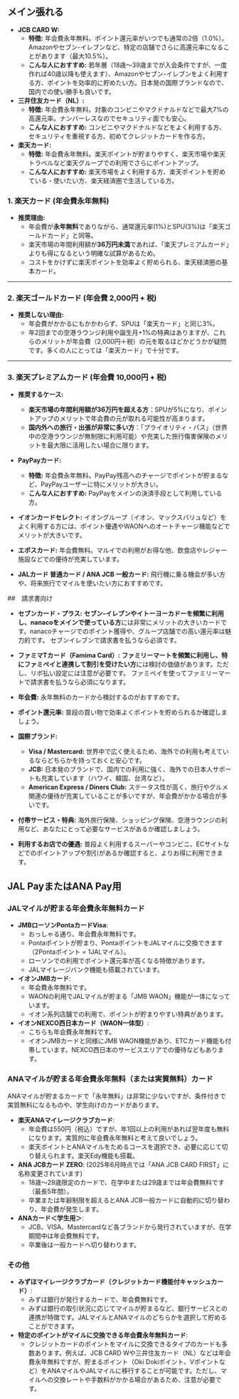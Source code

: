 ## メイン張れる

* **JCB CARD W:**
    * **特徴:** 年会費永年無料。ポイント還元率がいつでも通常の2倍（1.0%）。Amazonやセブン-イレブンなど、特定の店舗でさらに高還元率になることがあります（最大10.5%）。
    * **こんな人におすすめ:** 若年層（18歳〜39歳までが入会条件ですが、一度作れば40歳以降も使えます）、Amazonやセブン-イレブンをよく利用する方、ポイントを効率的に貯めたい方。日本発の国際ブランドなので、国内での使い勝手も良いです。
* **三井住友カード（NL）:**
    * **特徴:** 年会費永年無料。対象のコンビニやマクドナルドなどで最大7%の高還元率。ナンバーレスなのでセキュリティ面でも安心。
    * **こんな人におすすめ:** コンビニやマクドナルドなどをよく利用する方、セキュリティを重視する方、初めてクレジットカードを作る方。
* **楽天カード:**
    * **特徴:** 年会費永年無料。楽天ポイントが貯まりやすく、楽天市場や楽天トラベルなど楽天グループでの利用でさらにポイントアップ。
    * **こんな人におすすめ:** 楽天市場をよく利用する方、楽天ポイントを貯めている・使いたい方、楽天経済圏で生活している方。
 ### 1. 楽天カード (年会費永年無料)
* **推奨理由:**
    * 年会費が**永年無料**でありながら、通常還元率(1%)とSPU(3%)は「楽天ゴールドカード」と同等。
    * 楽天市場の年間利用額が**36万円未満**であれば、「楽天プレミアムカード」よりも得になるという明確な試算があるため。
    * コストをかけずに楽天ポイントを効率よく貯められる、楽天経済圏の基本カード。

---

### 2. 楽天ゴールドカード (年会費 2,000円 + 税)
* **推奨しない理由:**
    * 年会費がかかるにもかかわらず、SPUは「楽天カード」と同じ3%。
    * 年2回までの空港ラウンジ利用や誕生月+1%の特典はありますが、これらのメリットが年会費（2,000円＋税）の元を取るほどかどうかが疑問です。多くの人にとっては「楽天カード」で十分です。

---

### 3. 楽天プレミアムカード (年会費 10,000円 + 税)
* **推奨するケース:**
    * **楽天市場の年間利用額が36万円を超える方**：SPUが5%になり、ポイントアップのメリットで年会費の元が取れる可能性が高まります。
    * **国内外への旅行・出張が非常に多い方**：「プライオリティ・パス」（世界中の空港ラウンジが無制限に利用可能）や充実した旅行傷害保険のメリットを最大限に活用したい場合に限ります。

* **PayPayカード:**
    * **特徴:** 年会費永年無料。PayPay残高へのチャージでポイントが貯まるなど、PayPayユーザーに特にメリットが大きい。
    * **こんな人におすすめ:** PayPayをメインの決済手段として利用している方。
* **イオンカードセレクト:** イオングループ（イオン、マックスバリュなど）をよく利用する方には、ポイント優遇やWAONへのオートチャージ機能などでメリットが大きいです。
* **エポスカード:** 年会費無料。マルイでの利用がお得な他、飲食店やレジャー施設などでの優待が充実しています。
* **JALカード 普通カード / ANA JCB 一般カード:** 飛行機に乗る機会が多い方や、将来旅行でマイルを使いたい方におすすめです。

##　請求書向け

* **セブンカード・プラス:**
  **セブン-イレブンやイトーヨーカドーを頻繁に利用し、nanacoをメインで使っている方**には非常にメリットの大きいカードです。nanacoチャージでのポイント獲得や、グループ店舗での高い還元率は魅力的です。
  セブンイレブンで請求書を払うなら必須です。
* **ファミマTカード（Famima Card）:**
  **ファミリーマートを頻繁に利用し、特にファミペイと連携して割引を受けたい方**には検討の価値があります。ただし、リボ払い設定には注意が必要です。
  ファミペイを使ってファミリーマートで請求書を払うなら必須になります。


* **年会費:** 永年無料のカードから検討するのがおすすめです。
* **ポイント還元率:** 普段の買い物で効率よくポイントを貯められるか確認しましょう。
* **国際ブランド:**
    * **Visa / Mastercard:** 世界中で広く使えるため、海外での利用も考えているならどちらかを持っておくと安心です。
    * **JCB:** 日本発のブランドで、国内での利用に強く、海外での日本人サポートも充実しています（ハワイ、韓国、台湾など）。
    * **American Express / Diners Club:** ステータス性が高く、旅行やグルメ関連の優待が充実していることが多いですが、年会費がかかる場合が多いです。
* **付帯サービス・特典:** 海外旅行保険、ショッピング保険、空港ラウンジの利用など、あなたにとって必要なサービスがあるか確認しましょう。
* **利用するお店での優遇:** 普段よく利用するスーパーやコンビニ、ECサイトなどでのポイントアップや割引があるか確認すると、よりお得に利用できます。

## JAL PayまたはANA Pay用

### JALマイルが貯まる年会費永年無料カード

* **JMBローソンPontaカードVisa**:
    * おっしゃる通り、年会費永年無料です。
    * Pontaポイントが貯まり、PontaポイントをJALマイルに交換できます（2Pontaポイント = 1JALマイル）。
    * ローソンでの利用でポイント還元率が高くなる特徴があります。
    * JALマイレージバンク機能も搭載されています。
* **イオンJMBカード**:
    * 年会費永年無料です。
    * WAONの利用でJALマイルが貯まる「JMB WAON」機能が一体になっています。
    * イオン系列店舗での利用で、ポイントが貯まりやすい特典があります。
* **イオンNEXCO西日本カード（WAON一体型）**:
    * こちらも年会費永年無料です。
    * イオンJMBカードと同様にJMB WAON機能があり、ETCカード機能も付帯しています。NEXCO西日本のサービスエリアでの優待などもあります。

### ANAマイルが貯まる年会費永年無料（または実質無料）カード

ANAマイルが貯まるカードで「永年無料」は非常に少ないですが、条件付きで実質無料になるものや、学生向けのカードがあります。

* **楽天ANAマイレージクラブカード**:
    * 年会費は550円（税込）ですが、年1回以上の利用があれば翌年度も無料になります。実質的に年会費永年無料と考えて良いでしょう。
    * 楽天ポイントとANAマイルをためるコースを選択でき、必要に応じて切り替えられます。楽天Edy機能も搭載。
* **ANA JCBカード ZERO**: (2025年6月時点では「ANA JCB CARD FIRST」に名称変更されています)
    * 18歳～29歳限定のカードで、在学中または29歳までは年会費無料です（最長5年間）。
    * 卒業または年齢制限を超えるとANA JCB一般カードに自動的に切り替わり、年会費が発生します。
* **ANAカード＜学生用＞**:
    * JCB、VISA、Mastercardなど各ブランドから発行されていますが、在学期間中は年会費無料です。
    * 卒業後は一般カードへ切り替わります。

### その他

* **みずほマイレージクラブカード（クレジットカード機能付キャッシュカード）**:
    * みずほ銀行が発行するカードで、年会費無料です。
    * みずほ銀行の取引状況に応じてマイルが貯まるなど、銀行サービスとの連携が特徴です。JALマイルとANAマイルのどちらかを選択して貯めることができます。
* **特定のポイントがマイルに交換できる年会費永年無料カード**:
    * クレジットカードのポイントをマイルに交換できるタイプのカードも多数あります。例えば、JCB CARD Wや三井住友カード（NL）などは年会費永年無料ですが、貯まるポイント（Oki Dokiポイント、Vポイントなど）をANAマイルやJALマイルに移行することが可能です。ただし、マイルへの交換レートや手数料がかかる場合があるため、注意が必要です。
